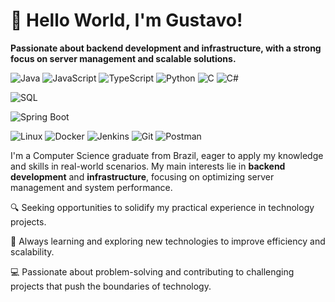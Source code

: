 # 👋 Hello World, I'm Gustavo!

**Passionate about backend development and infrastructure, with a strong focus on server management and scalable solutions.**

<!-- Programming Languages -->
![Java](https://img.shields.io/badge/Code-Java-informational?style=flat&logo=openjdk&logoColor=white&color=ED8B00)
![JavaScript](https://img.shields.io/badge/Code-JavaScript-informational?style=flat&logo=javascript&color=F7DF1E)
![TypeScript](https://img.shields.io/badge/Code-TypeScript-informational?style=flat&logo=typescript&color=3178C6)
![Python](https://img.shields.io/badge/Code-Python-informational?style=flat&logo=python&color=3776AB)
![C](https://img.shields.io/badge/Code-C-informational?style=flat&logo=c&color=A8B9CC)
![C#](https://img.shields.io/badge/Code-C%23-informational?style=flat&logo=csharp&color=239120)
<!-- Databases -->
![SQL](https://img.shields.io/badge/Database-SQL-informational?style=flat&logo=sqlite&color=003B57)
<!-- Frameworks -->
![Spring Boot](https://img.shields.io/badge/Framework-Spring%20Boot-informational?style=flat&logo=springboot&color=6DB33F)
<!-- Infrastructure & DevOps -->
![Linux](https://img.shields.io/badge/System-Linux-informational?style=flat&logo=linux&color=FCC624)
![Docker](https://img.shields.io/badge/Container-Docker-informational?style=flat&logo=docker&color=2496ED)
![Jenkins](https://img.shields.io/badge/CI%2FCD-Jenkins-informational?style=flat&logo=jenkins&color=D24939)
![Git](https://img.shields.io/badge/Version%20Control-Git-informational?style=flat&logo=git&color=F05032)
![Postman](https://img.shields.io/badge/API%20Testing-Postman-informational?style=flat&logo=postman&color=FF6C37)

I'm a Computer Science graduate from Brazil, eager to apply my knowledge and skills in real-world scenarios. My main interests lie in **backend development** and **infrastructure**, focusing on optimizing server management and system performance.

🔍 Seeking opportunities to solidify my practical experience in technology projects.

🌱 Always learning and exploring new technologies to improve efficiency and scalability.

💻 Passionate about problem-solving and contributing to challenging projects that push the boundaries of technology.